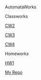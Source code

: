 AutomataWorks

Classworks

 [CW2](https://celilreha.github.io/AutomataWorks/CW2/index.html)
 
 [CW3](https://celilreha.github.io/AutomataWorks/CW3/RegExp.html)
 
 [CW4](https://celilreha.github.io/AutomataWorks/CW4/index.html)



Homeworks

 [HW1](https://celilreha.github.io/AutomataWorks/HW1/index.html)




[My Repo](https://github.com/celilreha/AutomataWorks)
